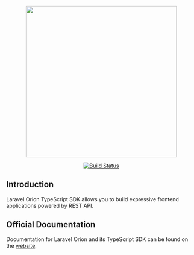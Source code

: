 <p align="center">
    <img src="https://res.cloudinary.com/dudxt4lp6/image/upload/v1572976051/Laravel%20Orion/logo_with_text_t5jjyc.png" width="400">
</p>

<p align="center">
<a href="https://github.com/tailflow/laravel-orion-ts/actions"><img src="https://img.shields.io/github/workflow/status/tailflow/laravel-orion-ts/default" alt="Build Status"></a>
</p>

## Introduction

Laravel Orion TypeScript SDK allows you to build expressive frontend applications powered by REST API.

## Official Documentation

Documentation for Laravel Orion and its TypeScript SDK can be found on the [website](https://tailflow.github.io/laravel-orion-docs/).
